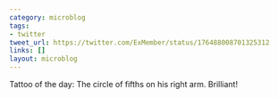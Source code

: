 ```yaml
---
category: microblog
tags:
- twitter
tweet_url: https://twitter.com/ExMember/status/176488008701325312
links: []
layout: microblog
---
```

Tattoo of the day: The circle of fifths on his right arm. Brilliant!
